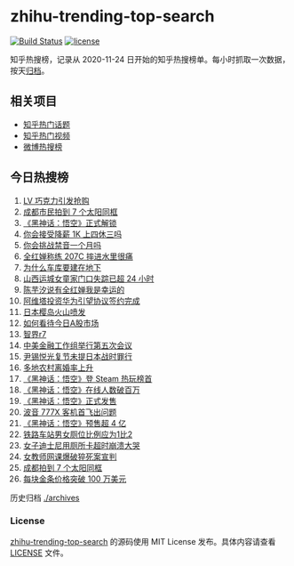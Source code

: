 # zhihu-trending-top-search

[![Build Status](https://github.com/justjavac/zhihu-trending-top-search/workflows/ci/badge.svg?branch=main)](https://github.com/justjavac/zhihu-trending-top-search/actions)
[![license](https://img.shields.io/github/license/justjavac/zhihu-trending-top-search)](https://github.com/justjavac/zhihu-trending-top-search/blob/main/LICENSE)

知乎热搜榜，记录从 2020-11-24 日开始的知乎热搜榜单。每小时抓取一次数据，按天[归档](./archives)。

## 相关项目

- [知乎热门话题](https://github.com/justjavac/zhihu-trending-hot-questions)
- [知乎热门视频](https://github.com/justjavac/zhihu-trending-hot-video)
- [微博热搜榜](https://github.com/justjavac/weibo-trending-hot-search)

## 今日热搜榜

<!-- BEGIN -->
<!-- 最后更新时间 Fri Aug 23 2024 22:08:21 GMT+0800 (China Standard Time) -->

1. [LV 巧克力引发抢购](https://www.zhihu.com/search?q=LV%20%E5%B7%A7%E5%85%8B%E5%8A%9B%E5%BC%95%E5%8F%91%E6%8A%A2%E8%B4%AD)
1. [成都市民拍到 7 个太阳同框](https://www.zhihu.com/search?q=%E6%88%90%E9%83%BD%E5%B8%82%E6%B0%91%E6%8B%8D%E5%88%B0%207%20%E4%B8%AA%E5%A4%AA%E9%98%B3%E5%90%8C%E6%A1%86)
1. [《黑神话：悟空》正式解锁](https://www.zhihu.com/search?q=%E3%80%8A%E9%BB%91%E7%A5%9E%E8%AF%9D%EF%BC%9A%E6%82%9F%E7%A9%BA%E3%80%8B%E6%AD%A3%E5%BC%8F%E8%A7%A3%E9%94%81)
1. [你会接受降薪 1K 上四休三吗](https://www.zhihu.com/search?q=%E4%BD%A0%E4%BC%9A%E6%8E%A5%E5%8F%97%E9%99%8D%E8%96%AA%201K%20%E4%B8%8A%E5%9B%9B%E4%BC%91%E4%B8%89%E5%90%97)
1. [你会挑战禁音一个月吗](https://www.zhihu.com/search?q=%E4%BD%A0%E4%BC%9A%E6%8C%91%E6%88%98%E7%A6%81%E9%9F%B3%E4%B8%80%E4%B8%AA%E6%9C%88%E5%90%97)
1. [全红婵称练 207C 摔进水里很痛](https://www.zhihu.com/search?q=%E5%85%A8%E7%BA%A2%E5%A9%B5%E7%A7%B0%E7%BB%83%20207C%20%E6%91%94%E8%BF%9B%E6%B0%B4%E9%87%8C%E5%BE%88%E7%97%9B)
1. [为什么车库要建在地下](https://www.zhihu.com/search?q=%E4%B8%BA%E4%BB%80%E4%B9%88%E8%BD%A6%E5%BA%93%E8%A6%81%E5%BB%BA%E5%9C%A8%E5%9C%B0%E4%B8%8B)
1. [山西运城女童家门口失踪已超 24 小时](https://www.zhihu.com/search?q=%E5%B1%B1%E8%A5%BF%E8%BF%90%E5%9F%8E%E5%A5%B3%E7%AB%A5%E5%AE%B6%E9%97%A8%E5%8F%A3%E5%A4%B1%E8%B8%AA%E5%B7%B2%E8%B6%85%2024%20%E5%B0%8F%E6%97%B6)
1. [陈芋汐说有全红婵我是幸运的](https://www.zhihu.com/search?q=%E9%99%88%E8%8A%8B%E6%B1%90%E8%AF%B4%E6%9C%89%E5%85%A8%E7%BA%A2%E5%A9%B5%E6%88%91%E6%98%AF%E5%B9%B8%E8%BF%90%E7%9A%84)
1. [阿维塔投资华为引望协议签约完成](https://www.zhihu.com/search?q=%E9%98%BF%E7%BB%B4%E5%A1%94%E6%8A%95%E8%B5%84%E5%8D%8E%E4%B8%BA%E5%BC%95%E6%9C%9B%E5%8D%8F%E8%AE%AE%E7%AD%BE%E7%BA%A6%E5%AE%8C%E6%88%90)
1. [日本樱岛火山喷发](https://www.zhihu.com/search?q=%E6%97%A5%E6%9C%AC%E6%A8%B1%E5%B2%9B%E7%81%AB%E5%B1%B1%E5%96%B7%E5%8F%91)
1. [如何看待今日A股市场](https://www.zhihu.com/search?q=%E5%A6%82%E4%BD%95%E7%9C%8B%E5%BE%85%E4%BB%8A%E6%97%A5A%E8%82%A1%E5%B8%82%E5%9C%BA)
1. [智界r7](https://www.zhihu.com/search?q=%E6%99%BA%E7%95%8Cr7)
1. [中美金融工作组举行第五次会议](https://www.zhihu.com/search?q=%E4%B8%AD%E7%BE%8E%E9%87%91%E8%9E%8D%E5%B7%A5%E4%BD%9C%E7%BB%84%E4%B8%BE%E8%A1%8C%E7%AC%AC%E4%BA%94%E6%AC%A1%E4%BC%9A%E8%AE%AE)
1. [尹锡悦光复节未提日本战时罪行](https://www.zhihu.com/search?q=%E5%B0%B9%E9%94%A1%E6%82%A6%E5%85%89%E5%A4%8D%E8%8A%82%E6%9C%AA%E6%8F%90%E6%97%A5%E6%9C%AC%E6%88%98%E6%97%B6%E7%BD%AA%E8%A1%8C)
1. [多地农村离婚率上升](https://www.zhihu.com/search?q=%E5%A4%9A%E5%9C%B0%E5%86%9C%E6%9D%91%E7%A6%BB%E5%A9%9A%E7%8E%87%E4%B8%8A%E5%8D%87)
1. [《黑神话：悟空》登 Steam 热玩榜首](https://www.zhihu.com/search?q=%E3%80%8A%E9%BB%91%E7%A5%9E%E8%AF%9D%EF%BC%9A%E6%82%9F%E7%A9%BA%E3%80%8B%E7%99%BB%20Steam%20%E7%83%AD%E7%8E%A9%E6%A6%9C%E9%A6%96)
1. [《黑神话：悟空》在线人数破百万](https://www.zhihu.com/search?q=%E3%80%8A%E9%BB%91%E7%A5%9E%E8%AF%9D%EF%BC%9A%E6%82%9F%E7%A9%BA%E3%80%8B%E5%9C%A8%E7%BA%BF%E4%BA%BA%E6%95%B0%E7%A0%B4%E7%99%BE%E4%B8%87)
1. [《黑神话：悟空》正式发售](https://www.zhihu.com/search?q=%E3%80%8A%E9%BB%91%E7%A5%9E%E8%AF%9D%EF%BC%9A%E6%82%9F%E7%A9%BA%E3%80%8B%E6%AD%A3%E5%BC%8F%E5%8F%91%E5%94%AE)
1. [波音 777X 客机首飞出问题](https://www.zhihu.com/search?q=%E6%B3%A2%E9%9F%B3%20777X%20%E5%AE%A2%E6%9C%BA%E9%A6%96%E9%A3%9E%E5%87%BA%E9%97%AE%E9%A2%98)
1. [《黑神话：悟空》预售超 4 亿](https://www.zhihu.com/search?q=%E3%80%8A%E9%BB%91%E7%A5%9E%E8%AF%9D%EF%BC%9A%E6%82%9F%E7%A9%BA%E3%80%8B%E9%A2%84%E5%94%AE%E8%B6%85%204%20%E4%BA%BF)
1. [铁路车站男女厕位比例应为1比2](https://www.zhihu.com/search?q=%E9%93%81%E8%B7%AF%E8%BD%A6%E7%AB%99%E7%94%B7%E5%A5%B3%E5%8E%95%E4%BD%8D%E6%AF%94%E4%BE%8B%E5%BA%94%E4%B8%BA1%E6%AF%942)
1. [女子迪士尼用厕所卡超时崩溃大哭](https://www.zhihu.com/search?q=%E5%A5%B3%E5%AD%90%E8%BF%AA%E5%A3%AB%E5%B0%BC%E7%94%A8%E5%8E%95%E6%89%80%E5%8D%A1%E8%B6%85%E6%97%B6%E5%B4%A9%E6%BA%83%E5%A4%A7%E5%93%AD)
1. [女教师网课爆破猝死案宣判](https://www.zhihu.com/search?q=%E5%A5%B3%E6%95%99%E5%B8%88%E7%BD%91%E8%AF%BE%E7%88%86%E7%A0%B4%E7%8C%9D%E6%AD%BB%E6%A1%88%E5%AE%A3%E5%88%A4)
1. [成都拍到 7 个太阳同框](https://www.zhihu.com/search?q=%E6%88%90%E9%83%BD%E6%8B%8D%E5%88%B0%207%20%E4%B8%AA%E5%A4%AA%E9%98%B3%E5%90%8C%E6%A1%86)
1. [每块金条价格突破 100 万美元](https://www.zhihu.com/search?q=%E6%AF%8F%E5%9D%97%E9%87%91%E6%9D%A1%E4%BB%B7%E6%A0%BC%E7%AA%81%E7%A0%B4%20100%20%E4%B8%87%E7%BE%8E%E5%85%83)

<!-- END -->

历史归档 [./archives](./archives)

### License

[zhihu-trending-top-search](https://github.com/justjavac/zhihu-trending-top-search) 的源码使用 MIT License
发布。具体内容请查看 [LICENSE](./LICENSE) 文件。
